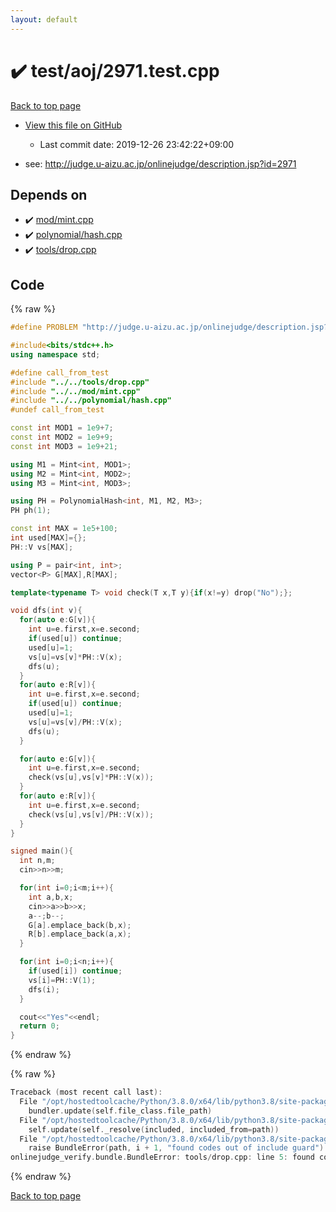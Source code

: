 ```yaml
---
layout: default
---
```


<!-- mathjax config similar to math.stackexchange -->
<script type="text/javascript" async
  src="https://cdnjs.cloudflare.com/ajax/libs/mathjax/2.7.5/MathJax.js?config=TeX-MML-AM_CHTML">
</script>
<script type="text/x-mathjax-config">
  MathJax.Hub.Config({
    TeX: { equationNumbers: { autoNumber: "AMS" }},
    tex2jax: {
      inlineMath: [ ['$','$'] ],
      processEscapes: true
    },
    "HTML-CSS": { matchFontHeight: false },
    displayAlign: "left",
    displayIndent: "2em"
  });
</script>

<script type="text/javascript" src="https://cdnjs.cloudflare.com/ajax/libs/jquery/3.4.1/jquery.min.js"></script>
<script src="https://cdn.jsdelivr.net/npm/jquery-balloon-js@1.1.2/jquery.balloon.min.js" integrity="sha256-ZEYs9VrgAeNuPvs15E39OsyOJaIkXEEt10fzxJ20+2I=" crossorigin="anonymous"></script>
<script type="text/javascript" src="../../../assets/js/copy-button.js"></script>
<link rel="stylesheet" href="../../../assets/css/copy-button.css" />


# :heavy_check_mark: test/aoj/2971.test.cpp

<a href="../../../index.html">Back to top page</a>

* <a href="{{ site.github.repository_url }}/blob/master/test/aoj/2971.test.cpp">View this file on GitHub</a>
    - Last commit date: 2019-12-26 23:42:22+09:00


* see: <a href="http://judge.u-aizu.ac.jp/onlinejudge/description.jsp?id=2971">http://judge.u-aizu.ac.jp/onlinejudge/description.jsp?id=2971</a>


## Depends on

* :heavy_check_mark: <a href="../../../library/mod/mint.cpp.html">mod/mint.cpp</a>
* :heavy_check_mark: <a href="../../../library/polynomial/hash.cpp.html">polynomial/hash.cpp</a>
* :heavy_check_mark: <a href="../../../library/tools/drop.cpp.html">tools/drop.cpp</a>


## Code

<a id="unbundled"></a>
{% raw %}
```cpp
#define PROBLEM "http://judge.u-aizu.ac.jp/onlinejudge/description.jsp?id=2971"

#include<bits/stdc++.h>
using namespace std;

#define call_from_test
#include "../../tools/drop.cpp"
#include "../../mod/mint.cpp"
#include "../../polynomial/hash.cpp"
#undef call_from_test

const int MOD1 = 1e9+7;
const int MOD2 = 1e9+9;
const int MOD3 = 1e9+21;

using M1 = Mint<int, MOD1>;
using M2 = Mint<int, MOD2>;
using M3 = Mint<int, MOD3>;

using PH = PolynomialHash<int, M1, M2, M3>;
PH ph(1);

const int MAX = 1e5+100;
int used[MAX]={};
PH::V vs[MAX];

using P = pair<int, int>;
vector<P> G[MAX],R[MAX];

template<typename T> void check(T x,T y){if(x!=y) drop("No");};

void dfs(int v){
  for(auto e:G[v]){
    int u=e.first,x=e.second;
    if(used[u]) continue;
    used[u]=1;
    vs[u]=vs[v]*PH::V(x);
    dfs(u);
  }
  for(auto e:R[v]){
    int u=e.first,x=e.second;
    if(used[u]) continue;
    used[u]=1;
    vs[u]=vs[v]/PH::V(x);
    dfs(u);
  }

  for(auto e:G[v]){
    int u=e.first,x=e.second;
    check(vs[u],vs[v]*PH::V(x));
  }
  for(auto e:R[v]){
    int u=e.first,x=e.second;
    check(vs[u],vs[v]/PH::V(x));
  }
}

signed main(){
  int n,m;
  cin>>n>>m;

  for(int i=0;i<m;i++){
    int a,b,x;
    cin>>a>>b>>x;
    a--;b--;
    G[a].emplace_back(b,x);
    R[b].emplace_back(a,x);
  }

  for(int i=0;i<n;i++){
    if(used[i]) continue;
    vs[i]=PH::V(1);
    dfs(i);
  }

  cout<<"Yes"<<endl;
  return 0;
}

```
{% endraw %}

<a id="bundled"></a>
{% raw %}
```cpp
Traceback (most recent call last):
  File "/opt/hostedtoolcache/Python/3.8.0/x64/lib/python3.8/site-packages/onlinejudge_verify/docs.py", line 328, in write_contents
    bundler.update(self.file_class.file_path)
  File "/opt/hostedtoolcache/Python/3.8.0/x64/lib/python3.8/site-packages/onlinejudge_verify/bundle.py", line 154, in update
    self.update(self._resolve(included, included_from=path))
  File "/opt/hostedtoolcache/Python/3.8.0/x64/lib/python3.8/site-packages/onlinejudge_verify/bundle.py", line 123, in update
    raise BundleError(path, i + 1, "found codes out of include guard")
onlinejudge_verify.bundle.BundleError: tools/drop.cpp: line 5: found codes out of include guard

```
{% endraw %}

<a href="../../../index.html">Back to top page</a>

